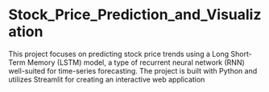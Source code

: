 # Stock_Price_Prediction_and_Visualization
This project focuses on predicting stock price trends using a Long Short-Term Memory (LSTM) model, a type of recurrent neural network (RNN) well-suited for time-series forecasting. The project is built with Python and utilizes Streamlit for creating an interactive web application
